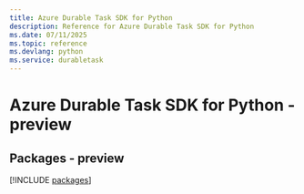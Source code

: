 ```yaml
---
title: Azure Durable Task SDK for Python
description: Reference for Azure Durable Task SDK for Python
ms.date: 07/11/2025
ms.topic: reference
ms.devlang: python
ms.service: durabletask
---
```

# Azure Durable Task SDK for Python - preview
## Packages - preview
[!INCLUDE [packages](durable-task-index.md)]